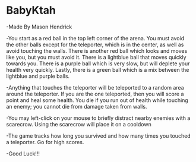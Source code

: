 # BabyKtah
<p>-Made By Mason Hendrick </p>
<p>-You start as a red ball in the top left corner of the arena. You must avoid the other balls except for the teleporter, which is in the center, as well as avoid touching the walls. There is another red ball which looks and moves like you, but you must avoid it. There is a lightblue ball that moves quickly towards you. There is a purple ball which is very slow, but will deplete your health very quickly. Lastly, there is a green ball which is a mix between the lightblue and purple balls.</p>
<p>-Anything that touches the teleporter will be teleported to a random area around the teleporter. If you are the one teleported, then you will score a point and heal some health. You die if you run out of health while touching an enemy; you cannot die from damage taken from walls.</p>
<p>-You may left-click on your mouse to briefly distract nearby enemies with a scarecrow. Using the scarecrow will place it on a cooldown</p>
<p>-The game tracks how long you survived and how many times you touched a teleporter. Go for high scores.</p>
<p>-Good Luck!!!</p>
